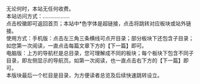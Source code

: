 无论何时，本站无任何收费。  <br>
本站访问方式：………………   <br>
点击校徽即可返回首页；本站中*色字体是超链接，点击将跳转对应板块或站外链接。   <br>
使用方式：手机版：点击左三角三条横线可点开目录；部分板块下还包含子目录；如您第一次阅读，一直点击每篇文章下方的【下一篇】即可。   <br>
电脑版：上方的导航栏是总目录，您可理解成不同的板块；每个板块下包含不同子目录，即左侧显示的导航页。如第一次阅读，也一直点击右下方的【下一篇】即可。   <br>
本版块最后一个栏目是目录，为方便读者总览及后续快速跳转设立。   <br>